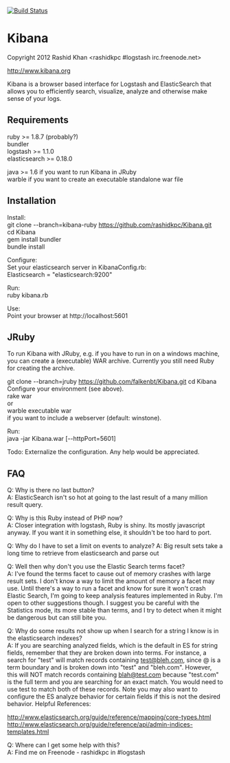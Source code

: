 [![Build Status](https://secure.travis-ci.org/invadersmustdie/Kibana.png?branch=kibana-ruby)](https://travis-ci.org/invadersmustdie/Kibana)

# Kibana
Copyright 2012 Rashid Khan <rashidkpc #logstash irc.freenode.net>

http://www.kibana.org

Kibana is a browser based interface for Logstash and ElasticSearch that allows 
you to efficiently search, visualize, analyze and otherwise make sense of your 
logs. 

## Requirements

ruby >= 1.8.7 (probably?)  
bundler  
logstash >= 1.1.0  
elasticsearch >= 0.18.0  

java >= 1.6 if you want to run Kibana in JRuby	
warble if you want to create an executable standalone war file  

## Installation
Install:  
  git clone --branch=kibana-ruby https://github.com/rashidkpc/Kibana.git	
  cd Kibana  
	gem install bundler  
	bundle install  

Configure:  
Set your elasticsearch server in KibanaConfig.rb:  
	Elasticsearch = "elasticsearch:9200"  

Run:  
	ruby kibana.rb  

Use:  
  Point your browser at http://localhost:5601

## JRuby

To run Kibana with JRuby, e.g. if you have to run in on a windows machine, you can create a (executable) WAR archive.
Currently you still need Ruby for creating the archive.	

git clone --branch=jruby https://github.com/falkenbt/Kibana.git	
cd Kibana  	
Configure your environment (see above). 	
rake war  
or  
warble executable war  
if you want to include a webserver (default: winstone).  

Run:	
	java -jar Kibana.war [--httpPort=5601]

Todo: Externalize the configuration. Any help would be appreciated.  

## FAQ
Q: Why is there no last button?  
A: ElasticSearch isn't so hot at going to the last result of a many million 
result query. 

Q: Why is this Ruby instead of PHP now?  
A: Closer integration with logstash, Ruby is shiny. Its mostly javascript 
anyway. If you want it in something else, it shouldn't be too hard to port.  

Q: Why do I have to set a limit on events to analyze?
A: Big result sets take a long time to retrieve from elasticsearch and parse out  

Q: Well then why don't you use the Elastic Search terms facet?  
A: I've found the terms facet to cause out of memory crashes with large result 
sets. I don't know a way to limit the amount of memory a facet may use. Until 
there's a way to run a facet and know for sure it  won't crash Elastic Search, 
I'm going to keep analysis features implemented in Ruby. I'm open to other 
suggestions though. I suggest you be careful with the Statistics mode, its more
stable than terms, and I try to detect when it might be dangerous but can still
bite you.  

Q: Why do some results not show up when I search for a string I know is in
the elasticsearch indexes?  
A: If you are searching analyzed fields, which is the default in ES for string
fields, remember that they are broken down into terms.  For instance, a search
for "test" will match records containing test@bleh.com, since @ is a term
boundary and is broken down into "test" and "bleh.com".  However, this will NOT
match records containing blah@test.com because "test.com" is the full term and
you are searching for an exact match.  You would need to use test to match both
of these records.  Note you may also want to configure the ES analyze behavior
for certain fields if this is not the desired behavior.  Helpful References:  

  http://www.elasticsearch.org/guide/reference/mapping/core-types.html  
  http://www.elasticsearch.org/guide/reference/api/admin-indices-templates.html  

Q: Where can I get some help with this?                                         
A: Find me on Freenode - rashidkpc in #logstash   
